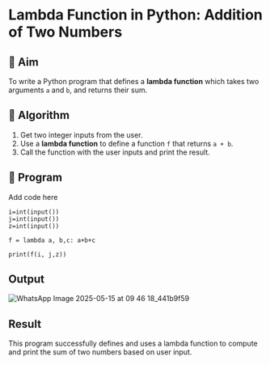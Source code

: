 # Lambda Function in Python: Addition of Two Numbers

## 🎯 Aim
To write a Python program that defines a **lambda function** which takes two arguments `a` and `b`, and returns their sum.

## 🧠 Algorithm
1. Get two integer inputs from the user.
2. Use a **lambda function** to define a function `f` that returns `a + b`.
3. Call the function with the user inputs and print the result.

## 🧾 Program
Add code here
```
i=int(input())
j=int(input())
z=int(input())

f = lambda a, b,c: a+b+c

print(f(i, j,z))
```


## Output
![WhatsApp Image 2025-05-15 at 09 46 18_441b9f59](https://github.com/user-attachments/assets/2343d125-c1e7-4a27-a01d-d609d196c02e)

## Result
This program successfully defines and uses a lambda function to compute and print the sum of two numbers based on user input.
